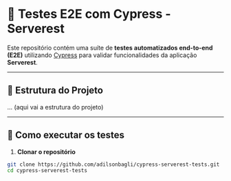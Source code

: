 # 🧪 Testes E2E com Cypress - Serverest

Este repositório contém uma suíte de **testes automatizados end-to-end (E2E)** utilizando [Cypress](https://www.cypress.io/) para validar funcionalidades da aplicação **Serverest**.

---

## 📂 Estrutura do Projeto
... (aqui vai a estrutura do projeto)

---

## 🚀 Como executar os testes

1. **Clonar o repositório**  
```bash
git clone https://github.com/adilsonbagli/cypress-serverest-tests.git
cd cypress-serverest-tests
